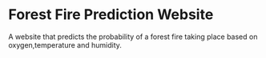 # Forest Fire Prediction Website
A website that predicts the probability of a forest fire taking place based on oxygen,temperature and humidity.
